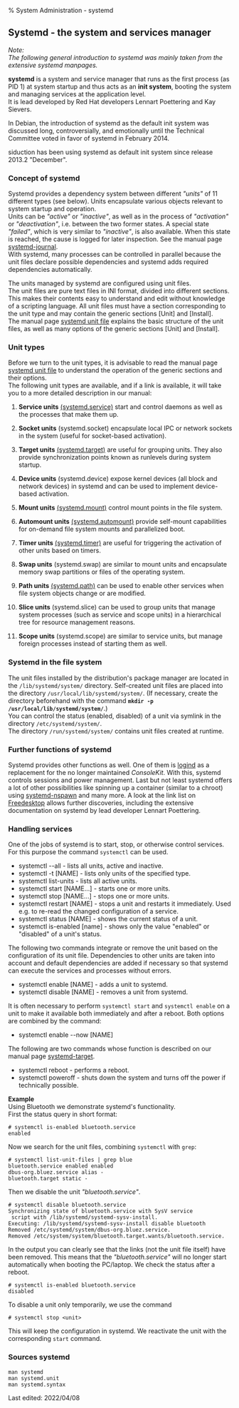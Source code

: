 % System Administration - systemd

## Systemd - the system and services manager

*Note:*  
*The following general introduction to systemd was mainly taken from the extensive systemd manpages.*

**systemd** is a system and service manager that runs as the first process (as PID 1) at system startup and thus acts as an **init system**, booting the system and managing services at the application level.  
It is lead developed by Red Hat developers Lennart Poettering and Kay Sievers.

In Debian, the introduction of systemd as the default init system was discussed long, controversially, and emotionally until the Technical Committee voted in favor of systemd in February 2014.  

siduction has been using systemd as default init system since release 2013.2 "December".

### Concept of systemd

Systemd provides a dependency system between different *"units"* of 11 different types (see below). Units encapsulate various objects relevant to system startup and operation.  
Units can be *"active"* or *"inactive"*, as well as in the process of *"activation"* or *"deactivation"*, i.e. between the two former states. A special state *"failed"*, which is very similar to *"inactive"*, is also available. When this state is reached, the cause is logged for later inspection. See the manual page [systemd-journal](0717-systemd-journald_en.md#system-journal).  
With systemd, many processes can be controlled in parallel because the unit files declare possible dependencies and systemd adds required dependencies automatically.

The units managed by systemd are configured using unit files.  
The unit files are pure text files in INI format, divided into different sections. This makes their contents easy to understand and edit without knowledge of a scripting language. All unit files must have a section corresponding to the unit type and may contain the generic sections [Unit] and [Install].  
The manual page [systemd unit file](0711-systemd-unit-datei_en.md#systemd-unit-file) explains the basic structure of the unit files, as well as many options of the generic sections [Unit] and [Install].

### Unit types

Before we turn to the unit types, it is advisable to read the manual page [systemd unit file](0711-systemd-unit-datei_en.md#systemd-unit-file) to understand the operation of the generic sections and their options.  
The following unit types are available, and if a link is available, it will take you to a more detailed description in our manual:

1. **Service units** [(systemd.service)](0712-systemd-service_en.md#systemd-service) start and control daemons as well as the processes that make them up. 

2. **Socket units** (systemd.socket) encapsulate local IPC or network sockets in the system (useful for socket-based activation).

3. **Target units** [(systemd.target)](0714-systemd-target_en.md#systemd-target---target-unit) are useful for grouping units. They also provide synchronization points known as runlevels during system startup.

4. **Device units** (systemd.device) expose kernel devices (all block and network devices) in systemd and can be used to implement device-based activation.

5. **Mount units** [(systemd.mount)](0713-systemd-mount_en.md#systemd-mount) control mount points in the file system.

6. **Automount units** [(systemd.automount)](0713-systemd-mount_en.md#systemd-mount) provide self-mount capabilities for on-demand file system mounts and parallelized boot.

7. **Timer units** [(systemd.timer)](0716-systemd-timer_en.md#systemd-timer) are useful for triggering the activation of other units based on timers.

8. **Swap units** (systemd.swap) are similar to mount units and encapsulate memory swap partitions or files of the operating system.

9. **Path units** [(systemd.path)](0715-systemd-path_en.md#systemd-path) can be used to enable other services when file system objects change or are modified.

10. **Slice units** (systemd.slice) can be used to group units that manage system processes (such as service and scope units) in a hierarchical tree for resource management reasons.

11. **Scope units** (systemd.scope) are similar to service units, but manage foreign processes instead of starting them as well.

### Systemd in the file system

The unit files installed by the distribution's package manager are located in the `/lib/systemd/system/` directory. Self-created unit files are placed into the directory `/usr/local/lib/systemd/system/`. (If necessary, create the directory beforehand with the command **`mkdir -p /usr/local/lib/systemd/system/`**.)  
You can control the status (enabled, disabled) of a unit via symlink in the directory `/etc/systemd/system/`.  
The directory `/run/systemd/system/` contains unit files created at runtime.

### Further functions of systemd

Systemd provides other functions as well. One of them is [logind](https://www.freedesktop.org/software/systemd/man/systemd-logind.service.html) as a replacement for the no longer maintained *ConsoleKit*. With this, systemd controls sessions and power management. Last but not least systemd offers a lot of other possibilities like spinning up a container (similar to a chroot) using [systemd-nspawn](http://0pointer.de/public/systemd-man/systemd-nspawn.html) and many more. A look at the link list on [Freedesktop](https://www.freedesktop.org/wiki/Software/systemd/) allows further discoveries, including the extensive documentation on systemd by lead developer Lennart Poettering.

### Handling services

One of the jobs of systemd is to start, stop, or otherwise control services. For this purpose the command `systemctl` can be used.

+ systemctl --all - lists all units, active and inactive.
+ systemctl -t [NAME] - lists only units of the specified type.
+ systemctl list-units - lists all active units.
+ systemctl start [NAME...] - starts one or more units.
+ systemctl stop [NAME...] - stops one or more units.
+ systemctl restart [NAME] - stops a unit and restarts it immediately. Used e.g. to re-read the changed configuration of a service.
+ systemctl status [NAME] - shows the current status of a unit.
+ systemctl is-enabled [name] - shows only the value "enabled" or "disabled" of a unit's status.

The following two commands integrate or remove the unit based on the configuration of its unit file. Dependencies to other units are taken into account and default dependencies are added if necessary so that systemd can execute the services and processes without errors.

+ systemctl enable [NAME] - adds a unit to systemd.
+ systemctl disable [NAME] - removes a unit from systemd.

It is often necessary to perform `systemctl start` and `systemctl enable` on a unit to make it available both immediately and after a reboot. Both options are combined by the command:

+ systemctl enable --now [NAME]

The following are two commands whose function is described on our manual page [systemd-target](0714-systemd-target_en.md#systemd-target---target-unit).

+ systemctl reboot - performs a reboot.
+ systemctl poweroff - shuts down the system and turns off the power if technically possible.

**Example**  
Using Bluetooth we demonstrate systemd's functionality.  
First the status query in short format:

~~~
# systemctl is-enabled bluetooth.service
enabled
~~~

Now we search for the unit files, combining `systemctl` with `grep`:

~~~
# systemctl list-unit-files | grep blue
bluetooth.service enabled enabled
dbus-org.bluez.service alias -
bluetooth.target static - 
~~~

Then we disable the unit *"bluetooth.service"*.

~~~
# systemctl disable bluetooth.service
Synchronizing state of bluetooth.service with SysV service
 script with /lib/systemd/systemd-sysv-install.
Executing: /lib/systemd/systemd-sysv-install disable bluetooth
Removed /etc/systemd/system/dbus-org.bluez.service.
Removed /etc/system/system/bluetooth.target.wants/bluetooth.service.
~~~

In the output you can clearly see that the links (not the unit file itself) have been removed. This means that the *"bluetooth.service"* will no longer start automatically when booting the PC/laptop. We check the status after a reboot.

~~~
# systemctl is-enabled bluetooth.service  
disabled
~~~

To disable a unit only temporarily, we use the command

~~~
# systemctl stop <unit>
~~~

This will keep the configuration in systemd. We reactivate the unit with the corresponding `start` command.

### Sources systemd

~~~
man systemd
man systemd.unit
man systemd.syntax
~~~

<div id="rev">Last edited: 2022/04/08</div>
